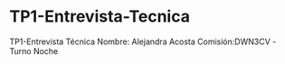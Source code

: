 # TP1-Entrevista-Tecnica
TP1-Entrevista Técnica
Nombre: Alejandra Acosta Comisión:DWN3CV -Turno Noche
